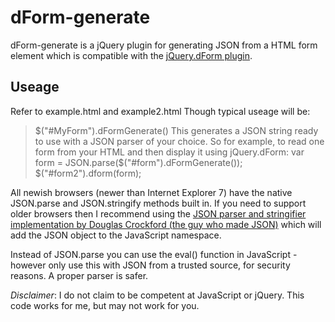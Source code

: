 dForm-generate
==============
dForm-generate is a jQuery plugin for generating JSON from a HTML form element which is compatible with the [jQuery.dForm plugin](https://github.com/daffl/jquery.dform).

Useage
------
Refer to example.html and example2.html
Though typical useage will be: 
> $("#MyForm").dFormGenerate()
This generates a JSON string ready to use with a JSON parser of your choice.
So for example, to read one form from your HTML and then display it using jQuery.dForm:
> var form = JSON.parse($("#form").dFormGenerate());
> $("#form2").dform(form);

All newish browsers (newer than Internet Explorer 7) have the native JSON.parse and JSON.stringify methods built in. If you need to support older browsers then I recommend using the [JSON parser and stringifier implementation by Douglas Crockford (the guy who made JSON)](https://github.com/douglascrockford/JSON-js) which will add the JSON object to the JavaScript namespace.

Instead of JSON.parse you can use the eval() function in JavaScript - however only use this with JSON from a trusted source, for security reasons. A proper parser is safer.

*Disclaimer*: I do not claim to be competent at JavaScript or jQuery. This code works for me, but may not work for you.
